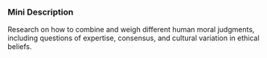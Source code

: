 ### Mini Description

Research on how to combine and weigh different human moral judgments, including questions of expertise, consensus, and cultural variation in ethical beliefs.
